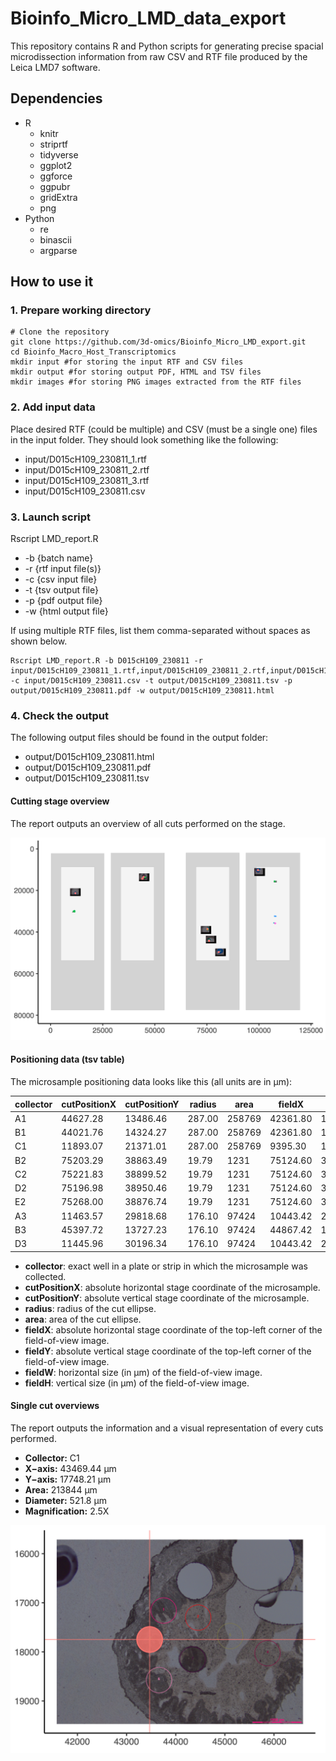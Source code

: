 # Bioinfo_Micro_LMD_data_export
This repository contains R and Python scripts for generating precise spacial microdissection information from raw CSV and RTF file produced by the Leica LMD7 software.

## Dependencies
- R
  - knitr
  - striprtf
  - tidyverse
  - ggplot2
  - ggforce
  - ggpubr
  - gridExtra
  - png
- Python
  - re
  - binascii
  - argparse

## How to use it

### 1. Prepare working directory
```{sh}
# Clone the repository
git clone https://github.com/3d-omics/Bioinfo_Micro_LMD_export.git
cd Bioinfo_Macro_Host_Transcriptomics
mkdir input #for storing the input RTF and CSV files
mkdir output #for storing output PDF, HTML and TSV files
mkdir images #for storing PNG images extracted from the RTF files
```
### 2. Add input data
Place desired RTF (could be multiple) and CSV (must be a single one) files in the input folder. They should look something like the following:
- input/D015cH109_230811_1.rtf
- input/D015cH109_230811_2.rtf
- input/D015cH109_230811_3.rtf
- input/D015cH109_230811.csv

### 3. Launch script

Rscript LMD_report.R
 - -b {batch name}
 - -r {rtf input file(s)}
 - -c {csv input file}
 - -t {tsv output file}
 - -p {pdf output file}
 - -w {html output file}

If using multiple RTF files, list them comma-separated without spaces as shown below.
```{sh}
Rscript LMD_report.R -b D015cH109_230811 -r input/D015cH109_230811_1.rtf,input/D015cH109_230811_2.rtf,input/D015cH109_230811_3.rtf -c input/D015cH109_230811.csv -t output/D015cH109_230811.tsv -p output/D015cH109_230811.pdf -w output/D015cH109_230811.html
```

### 4. Check the output
The following output files should be found in the output folder:
- output/D015cH109_230811.html
- output/D015cH109_230811.pdf
- output/D015cH109_230811.tsv

#### Cutting stage overview
The report outputs an overview of all cuts performed on the stage.

![Overview of 48 microsamples collected in 6 strips.](figures/stage_overview.png)

#### Positioning data (tsv table)
The microsample positioning data looks like this (all units are in µm):

|collector|cutPositionX|cutPositionY|radius|area|fieldX|fieldY|fieldW|fieldH|
| ---  | ---  | ---  | ---  | ---  | ---  | ---  | ---  | ---  |
|A1 | 44627.28 | 13486.46 | 287.00 | 258769 | 42361.80 | 11852.60 | 5011.2000 | 3758.4000 |
|B1 | 44021.76 | 14324.27 | 287.00 | 258769 | 42361.80 | 11852.60 | 5011.2000 | 3758.4000 |
|C1 | 11893.07 | 21371.01 | 287.00 | 258769 | 9395.30 | 18993.30 | 5011.2000 | 3758.4000 |
|B2 | 75203.29 | 38863.49 | 19.79 | 1231 | 75124.60 | 38836.15 | 198.7968 | 149.0976 |
|C2 | 75221.83 | 38899.52 | 19.79 | 1231 | 75124.60 | 38836.15 | 198.7968 | 149.0976 |
|D2 | 75196.98 | 38950.46 | 19.79 | 1231 | 75124.60 | 38836.15 | 198.7968 | 149.0976 |
|E2 | 75268.00 | 38876.74 | 19.79 | 1231 | 75124.60 | 38836.15 | 198.7968 | 149.0976 |
|A3 | 11463.57 | 29818.68 | 176.10 | 97424 | 10443.42 | 29456.67 | 1252.3584 | 939.2688 |
|B3 | 45397.72 | 13727.23 | 176.10 | 97424 | 44867.42 | 13262.17 | 1252.3584 | 939.2688 |
|D3 | 11445.96 | 30196.34 | 176.10 | 97424 | 10443.42 | 29456.67 | 1252.3584 | 939.268 |

- **collector**: exact well in a plate or strip in which the microsample was collected.
- **cutPositionX**: absolute horizontal stage coordinate of the microsample.
- **cutPositionY**: absolute vertical stage coordinate of the microsample.
- **radius**: radius of the cut ellipse.
- **area**: area of the cut ellipse.
- **fieldX**: absolute horizontal stage coordinate of the top-left corner of the field-of-view image.
- **fieldY**: absolute vertical stage coordinate of the top-left corner of the field-of-view image.
- **fieldW**: horizontal size (in µm) of the field-of-view image.
- **fieldH**: vertical size (in µm) of the field-of-view image.

#### Single cut overviews
The report outputs the information and a visual representation of every cuts performed.
- **Collector:** C1
- **X−axis:** 43469.44 μm 
- **Y−axis:** 17748.21 μm
- **Area:** 213844 μm
- **Diameter:** 521.8 μm
- **Magnification:** 2.5X

![Visual representation of a single cut.](figures/cut_overview.png)
